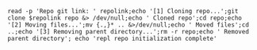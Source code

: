 `read -p 'Repo git link: ' repolink;echo '[1] Cloning repo...';git clone $repolink repo &> /dev/null;echo ' Cloned repo';cd repo;echo '[2] Moving files...';mv {.,}* .. &>/dev/null;echo ' Moved files';cd ..;echo '[3] Removing parent directory...';rm -r repo;echo ' Removed parent directory'; echo 'repl repo initialization complete'`
<!--
### Hi there 👋


**BlazerYoo/BlazerYoo** is a ✨ _special_ ✨ repository because its `README.md` (this file) appears on your GitHub profile.

Here are some ideas to get you started:

- 🔭 I’m currently working on ...
- 🌱 I’m currently learning ...
- 👯 I’m looking to collaborate on ...
- 🤔 I’m looking for help with ...
- 💬 Ask me about ...
- 📫 How to reach me: ...
- 😄 Pronouns: ...
- ⚡ Fun fact: ...
-->
